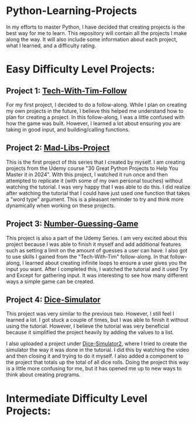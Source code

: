 # Python-Learning-Projects
In my efforts to master Python, I have decided that creating projects is the best way for me to learn. This repository will contain all the projects I make along the way. It will also include some information about each project, what I learned, and a difficulty rating.

# Easy Difficulty Level Projects:

## Project 1: [Tech-With-Tim-Follow](https://github.com/jakedomermuth/python-learning-projects/blob/main/Tech-With_Time_Follow.py)
For my first project, I decided to do a follow-along. While I plan on creating my own projects in the future, I believe this helped me understand how to plan for creating a project. In this follow-along, I was a little confused with how the game was built. However, I learned a lot about ensuring you are taking in good input, and building/calling functions. 

## Project 2: [Mad-Libs-Project](https://github.com/jakedomermuth/python-learning-projects/blob/main/Mad-Libs-Project.py)
This is the first project of this series that I created by myself. I am creating projects from the Udemy course "30 Great Python Projects to Help You Master it in 2024". With this project, I watched it run once and then attempted to replicate it (with some of my own personal touches) without watching the tutorial. I was very happy that I was able to do this. I did realize after watching the tutorial that I could have just used one function that takes a "word type" argument. This is a pleasant reminder to try and think more dynamically when working on these projects.

## Project 3: [Number-Guessing-Game](Number-Guessing-Game.py)
This project is also a part of the Udemy Series. I am very excited about this project because I was able to finish it myself and add additional features such as setting a limit on the amount of guesses a user can have. I also got to use skills I gained from the "Tech-With-Tim" follow-along. In that follow-along, I learned about creating infinite loops to ensure a user gives you the input you want. After I completed this, I watched the tutorial and it used Try and Except for gathering input. It was interesting to see how many different ways a simple game can be created. 

## Project 4: [Dice-Simulator](Dice-Simulator.py)
This project was very similar to the previous two. However, I still feel  I learned a lot. I got stuck a couple of times, but I was able to finish it without using the tutorial. However, I believe the tutorial was very beneficial because it simplified the project heavily by adding the values to a list.

I also uploaded a project under [Dice-Simulator2](Dice-Simulator2.py), where I tried to create the simulator the way it was done in the tutorial. I did this by watching the video and then closing it and trying to do it myself. I also added a component to the project that totals up the total of all dice rolls. Doing the project this way is a little more confusing for me, but it has opened me up to new ways to think about creating programs.


# Intermediate Difficulty Level Projects:
